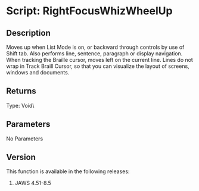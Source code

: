 # Script: RightFocusWhizWheelUp

## Description

Moves up when List Mode is on, or backward through controls by use of
Shift tab. Also performs line, sentence, paragraph or display
navigation. When tracking the Braille cursor, moves left on the current
line. Lines do not wrap in Track Braill Cursor, so that you can
visualize the layout of screens, windows and documents.

## Returns

Type: Void\

## Parameters

No Parameters

## Version

This function is available in the following releases:

1.  JAWS 4.51-8.5
